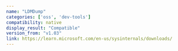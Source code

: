 ```yaml
---
name: "LDMDump"
categories: ['oss', 'dev-tools']
compatibility: native
display_result: "Compatible"
version_from: "v1.03"
link: https://learn.microsoft.com/en-us/sysinternals/downloads/
---
```

